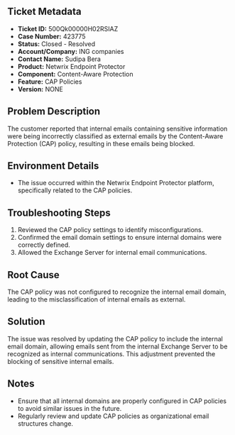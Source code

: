 ## Ticket Metadata
- **Ticket ID:** 500Qk00000H02RSIAZ
- **Case Number:** 423775
- **Status:** Closed - Resolved
- **Account/Company:** ING companies
- **Contact Name:** Sudipa Bera
- **Product:** Netwrix Endpoint Protector
- **Component:** Content-Aware Protection
- **Feature:** CAP Policies
- **Version:** NONE

## Problem Description
The customer reported that internal emails containing sensitive information were being incorrectly classified as external emails by the Content-Aware Protection (CAP) policy, resulting in these emails being blocked.

## Environment Details
- The issue occurred within the Netwrix Endpoint Protector platform, specifically related to the CAP policies.

## Troubleshooting Steps
1. Reviewed the CAP policy settings to identify misconfigurations.
2. Confirmed the email domain settings to ensure internal domains were correctly defined.
3. Allowed the Exchange Server for internal email communications.

## Root Cause
The CAP policy was not configured to recognize the internal email domain, leading to the misclassification of internal emails as external.

## Solution
The issue was resolved by updating the CAP policy to include the internal email domain, allowing emails sent from the internal Exchange Server to be recognized as internal communications. This adjustment prevented the blocking of sensitive internal emails.

## Notes
- Ensure that all internal domains are properly configured in CAP policies to avoid similar issues in the future.
- Regularly review and update CAP policies as organizational email structures change.